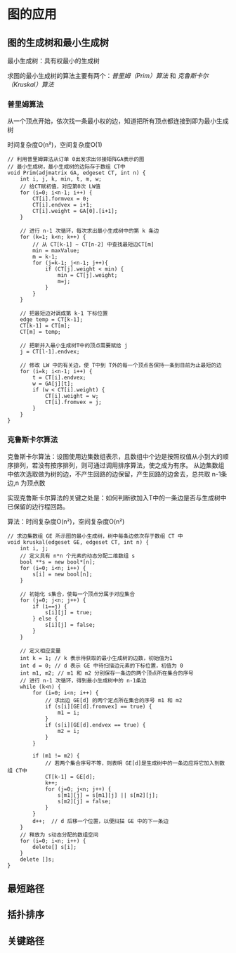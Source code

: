 # 图的应用

## 图的生成树和最小生成树

最小生成树：具有权最小的生成树

求图的最小生成树的算法主要有两个：*普里姆（Prim）算法* 和 *克鲁斯卡尔（Kruskal）算法*

### 普里姆算法
从一个顶点开始，依次找一条最小权的边，知道把所有顶点都连接到即为最小生成树

时间复杂度O(n²)，空间复杂度O(1)
~~~
// 利用普里姆算法从订单 0出发求出邻接矩阵GA表示的图
// 最小生成树，最小生成树的边际存于数组 CT中
void Prim(adjmatrix GA, edgeset CT, int n) {
	int i, j, k, min, t, m, w;
	// 给CT赋初值，对应第0次 LW值
	for (i=0; i<n-1; i++) {
		CT[i].formvex = 0;
		CT[i].endvex = i+1;
		CT[i].weight = GA[0].[i+1];
	}
	
	// 进行 n-1 次循环，每次求出最小生成树中的第 k 条边
	for (k=1; k<n; k++) {
		// 从 CT[k-1] ~ CT[n-2] 中查找最短边CT[m]
		min = maxValue;
		m = k-1;
		for (j=k-1; j<n-1; j++){
			if (CT[j].weight < min) {
				min = CT[j].weight;
				m=j;
			}
		}
	}
	
	// 把最短边对调成第 k-1 下标位置
	edge temp = CT[k-1];
	CT[k-1] = CT[m];
	CT[m] = temp;
		
	// 把新并入最小生成树T中的顶点需要赋给 j
	j = CT[l-1].endvex;
	
	// 修改 LW 中的有关边，使 T中到 T外的每一个顶点各保持一条到目前为止最短的边
	for (i=k; i<n-1; i++) {
		t = CT[i].endvex;
		w = GA[j][t];
		if (w < CT[i].weight) {
			CT[i].weight = w;
			CT[i].fromvex = j;
		}
	}
}
~~~


### 克鲁斯卡尔算法

克鲁斯卡尔算法：设图使用边集数组表示，且数组中个边是按照权值从小到大的顺序排列，若没有按序排列，则可通过调用排序算法，使之成为有序。
从边集数组中依次选取做为树的边，不产生回路的边保留，产生回路的边舍去，总共取 n-1条边,n 为顶点数

实现克鲁斯卡尔算法的关键之处是：如何判断欲加入T中的一条边是否与生成树中已保留的边行程回路。

算法：时间复杂度O(n²)，空间复杂度O(n²)
~~~
// 求边集数组 GE 所示图的最小生成树，树中每条边依次存于数组 CT 中
void kruskal(edgeset GE, edgeset CT, int n) {
	int i, j;
	// 定义具有 n*n 个元素的动态分配二维数组 s
	bool **s = new bool*[n];
	for (i=0; i<n; i++) {
		s[i] = new bool[n];
	}
	
	// 初始化 s集合，使每一个顶点分属于对应集合
	for (j=0; j<n; j++) {
		if (i==j) {
			s[i][j] = true;
		} else {
			s[i][j] = false;
		}
	}
	
	// 定义相应变量
	int k = 1; // k 表示待获取的最小生成树的边数，初始值为1
	int d = 0; // d 表示 GE 中待扫描边元素的下标位置，初值为 0
	int m1, m2; // m1 和 m2 分别保存一条边的两个顶点所在集合的序号
	// 进行 n-1 次循环，得到最小生成树中的 n-1条边
	while (k<n) {
		for (i=0; i<n; i++) {
			// 求出边 GE[d] 的两个定点所在集合的序号 m1 和 m2
			if (s[i][GE[d].fromvex] == true) {
				m1 = i;
			}
			if (s[i][GE[d].endvex == true) {
				m2 = i;
			}
		}
		
		if (m1 != m2) {
			// 若两个集合序号不等，则表明 GE[d]是生成树中的一条边应将它加入到数组 CT中
			CT[k-1] = GE[d];
			k++;
			for (j=0; j<n; j++) {
				s[m1][j] = s[m1][j] || s[m2][j];
				s[m2][j] = false;
			}
		}
		d++;  // d 后移一个位置，以便扫描 GE 中的下一条边
	}
	// 释放为 s动态分配的数组空间
	for (i=0; i<n; i++) {
		delete[] s[i];
	}
	delete []s;
}
~~~



## 最短路径


## 括扑排序


## 关键路径



